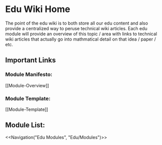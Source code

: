 # Edu Wiki Home

The point of the edu wiki is to both store all our edu content and also provide a centralized way to peruse technical wiki articles. Each edu module will provide an overview of this topic / area with links to technical wiki articles that actually go into mathmatical detail on that idea / paper / etc.

## Important Links
### Module Manifesto:
[[Module-Overview]]

### Module Template:
[[Module-Template]]



## Module List:

<<Navigation("Edu Modules", "Edu/Modules")>>